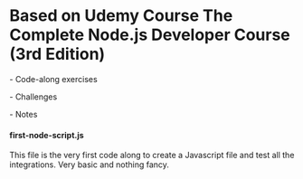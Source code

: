 # Based on Udemy Course The Complete Node.js Developer Course (3rd Edition)

<p>- Code-along exercises</p>
<p>- Challenges</p>
<p>- Notes</p>

#### first-node-script.js
<p> This file is the very first code along to create a Javascript file and test all the integrations. Very basic and nothing fancy. </p>